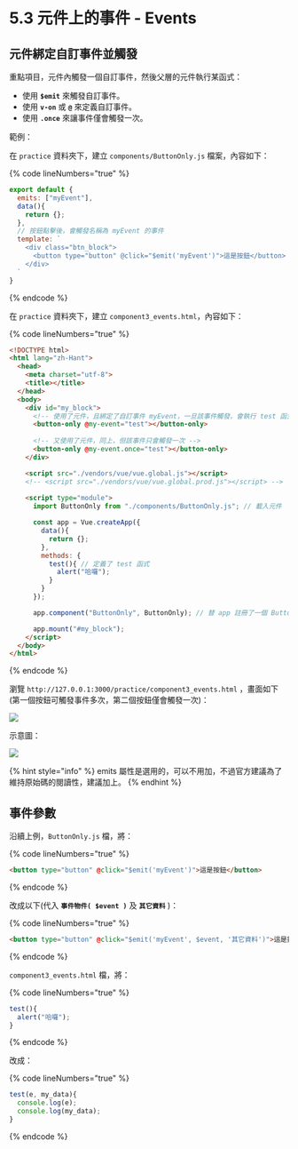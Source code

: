 # 5.3 元件上的事件 - Events

## 元件綁定自訂事件並觸發

重點項目，元件內觸發一個自訂事件，然後父層的元件執行某函式：

* 使用 **`$emit`** 來觸發自訂事件。
* 使用 **`v-on`** 或 **`@`** 來定義自訂事件。
* 使用 **`.once`** 來讓事件僅會觸發一次。

範例：

在 `practice` 資料夾下，建立 `components/ButtonOnly.js` 檔案，內容如下：

{% code lineNumbers="true" %}
```javascript
export default {
  emits: ["myEvent"],
  data(){
    return {};
  },
  // 按鈕點擊後，會觸發名稱為 myEvent 的事件
  template: `
    <div class="btn_block">
      <button type="button" @click="$emit('myEvent')">這是按鈕</button>
    </div>
  `
}
```
{% endcode %}

在 `practice` 資料夾下，建立 `component3_events.html`，內容如下：

{% code lineNumbers="true" %}
```html
<!DOCTYPE html>
<html lang="zh-Hant">
  <head>
    <meta charset="utf-8">
    <title></title>
  </head>
  <body>
    <div id="my_block">
      <!-- 使用了元件，且綁定了自訂事件 myEvent，一旦該事件觸發，會執行 test 函式 -->
      <button-only @my-event="test"></button-only>
      
      <!-- 又使用了元件，同上，但該事件只會觸發一次 -->
      <button-only @my-event.once="test"></button-only>
    </div>

    <script src="./vendors/vue/vue.global.js"></script>
    <!-- <script src="./vendors/vue/vue.global.prod.js"></script> -->
    
    <script type="module">
      import ButtonOnly from "./components/ButtonOnly.js"; // 載入元件

      const app = Vue.createApp({
        data(){
          return {};
        },
        methods: {
          test(){ // 定義了 test 函式
            alert("哈囉");
          }
        }
      });

      app.component("ButtonOnly", ButtonOnly); // 替 app 註冊了一個 ButtonOnly 元件

      app.mount("#my_block");
    </script>
  </body>
</html>
```
{% endcode %}

瀏覽 `http://127.0.0.1:3000/practice/component3_events.html` ，畫面如下(第一個按鈕可觸發事件多次，第二個按鈕僅會觸發一次)：

![](../.gitbook/assets/custom\_event1\_emit.png)

示意圖：

![](<../.gitbook/assets/component\_event\_hint (1).png>)

{% hint style="info" %}
emits 屬性是選用的，可以不用加，不過官方建議為了維持原始碼的閱讀性，建議加上。
{% endhint %}



## 事件參數

沿續上例，`ButtonOnly.js` 檔，將：

{% code lineNumbers="true" %}
```html
<button type="button" @click="$emit('myEvent')">這是按鈕</button>
```
{% endcode %}

改成以下(代入 **`事件物件( $event )`** 及 **`其它資料`** )：

{% code lineNumbers="true" %}
```html
<button type="button" @click="$emit('myEvent', $event, '其它資料')">這是按鈕</button>
```
{% endcode %}



`component3_events.html` 檔，將：

{% code lineNumbers="true" %}
```javascript
test(){
  alert("哈囉");
}
```
{% endcode %}

改成：

{% code lineNumbers="true" %}
```javascript
test(e, my_data){
  console.log(e);
  console.log(my_data);
}
```
{% endcode %}



